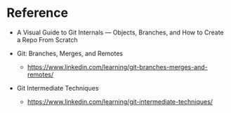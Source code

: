 # Reference
 - A Visual Guide to Git Internals — Objects, Branches, and How to Create a Repo From Scratch
 
- Git: Branches, Merges, and Remotes
  - https://www.linkedin.com/learning/git-branches-merges-and-remotes/

- Git Intermediate Techniques
  - https://www.linkedin.com/learning/git-intermediate-techniques/